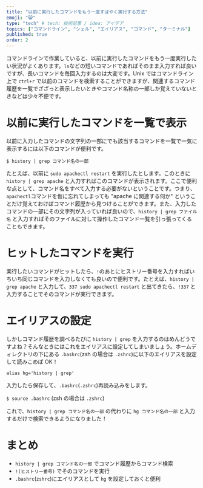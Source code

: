 ```yaml
---
title: "以前に実行したコマンドをもう一度すばやく実行する方法"
emoji: "😸"
type: "tech" # tech: 技術記事 / idea: アイデア
topics: ["コマンドライン", "シェル", "エイリアス", "コマンド", "ターミナル"]
published: true
order: 2
---
```


コマンドラインで作業していると、以前に実行したコマンドをもう一度実行したい状況がよくあります。`ls`などの短いコマンドであればそのまま入力すれば良いですが、長いコマンドを毎回入力するのは大変です。Unix ではコマンドライン上で `ctrl+r` で以前のコマンドを検索することができますが、関連するコマンド履歴を一覧でざざっと表示したいときやコマンド名称の一部しか覚えていないときなどは少々不便です。

# 以前に実行したコマンドを一覧で表示
以前に入力したコマンドの文字列の一部にでも該当するコマンドを一覧で一気に表示するには以下のコマンドが便利です。

`$ history | grep コマンド名の一部`

たとえば、以前に `sudo apachectl restart` を実行したとします。このときに `history | grep apache` と入力すればこのコマンドが表示されます。ここで便利な点として、コマンド名をすべて入力する必要がないということです。つまり、`apachectl`コマンドを仮に忘れてしまっても "apache に関連する何か" ということだけ覚えておけばコマンド履歴から見つけることができます。また、入力したコマンドの一部にその文字列が入っていれば良いので、`history | grep ファイル名` と入力すればそのファイルに対して操作したコマンド一覧を引っ張ってくることもできます。

# ヒットしたコマンドを実行
実行したいコマンドがヒットしたら、`!`のあとにヒストリー番号を入力すればいちいち同じコマンドを入力しなくても良いので便利です。たとえば、`history | grep apache` と入力して、`337 sudo apachectl restart` と出てきたら、`!337` と入力することでそのコマンドが実行できます。

# エイリアスの設定
しかしコマンド履歴を調べるたびに `history | grep` を入力するのはめんどうですよね？そんなときにはこれをエイリアスに設定してしまいましょう。ホームディレクトリの下にある `.bashrc`(zsh の場合は `.zshrc`)に以下のエイリアスを設定して読みこめば OK！

```shell:.bashrc
alias hg='history | grep'
```

入力したら保存して、`.bashrc`(`.zshrc`)再読み込みをします。

`$ source .bashrc` (zsh の場合は `.zshrc`)

これで、`history | grep コマンド名の一部` の代わりに `hg コマンド名の一部` と入力するだけで検索できるようになりました！

# まとめ
- `history | grep コマンド名の一部` でコマンド履歴からコマンド検索
- `!(ヒストリー番号)` でそのコマンドを実行
- `.bashrc`(`zshrc`)にエイリアスとして `hg` を設定しておくと便利
